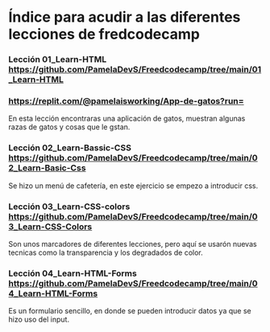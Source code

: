 # Índice para acudir a las diferentes lecciones de fredcodecamp

###  Lección 01_Learn-HTML https://github.com/PamelaDevS/Freedcodecamp/tree/main/01_Learn-HTML
###  https://replit.com/@pamelaisworking/App-de-gatos?run=
En esta lección encontraras una aplicación de gatos, muestran algunas razas de gatos y cosas que le gstan.

###  Lección 02_Learn-Bassic-CSS https://github.com/PamelaDevS/Freedcodecamp/tree/main/02_Learn-Basic-Css
Se hizo un menú de cafetería, en este ejercicio se empezo a introducir css.

###  Lección 03_Learn-CSS-colors https://github.com/PamelaDevS/Freedcodecamp/tree/main/03_Learn-CSS-Colors
Son unos marcadores de diferentes lecciones, pero aquí se usarón nuevas tecnicas como la transparencia y los degradados de color.

### Lección 04_Learn-HTML-Forms https://github.com/PamelaDevS/Freedcodecamp/tree/main/04_Learn-HTML-Forms
Es un formulario sencillo, en donde se pueden introducir datos ya que se hizo uso del input.
